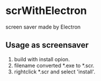# scrWithElectron
screen saver made by Electron

## Usage as screensaver
1. build with install opion.
2. filename converted *.exe to *.scr.
3. rightclick *.scr and select 'install'.
